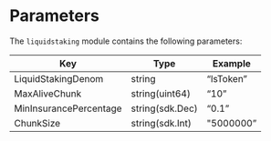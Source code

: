 <!-- order: 8 -->

# Parameters

The `liquidstaking` module contains the following parameters:

| Key | Type | Example |
| --- | --- | --- |
| LiquidStakingDenom | string | “lsToken” |
| MaxAliveChunk | string(uint64) | “10” |
| MinInsurancePercentage | string(sdk.Dec) | “0.1” |
| ChunkSize | string(sdk.Int) | "5000000” |
